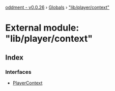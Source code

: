 [oddment - v0.0.26](../README.md) › [Globals](../globals.md) › ["lib/player/context"](_lib_player_context_.md)

# External module: "lib/player/context"

## Index

### Interfaces

* [PlayerContext](../interfaces/_lib_player_context_.playercontext.md)
